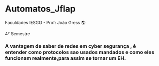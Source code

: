 # Automatos_Jflap
Faculdades IESGO - Prof: João Gress 🌎

4° Semestre


### A vantagem de saber de redes em cyber segurança , é entender como protocolos sao usados mandados e como eles funcionam realmente,para assim se tornar um EH.


